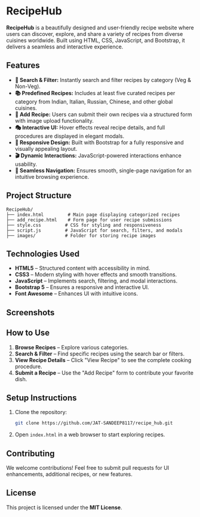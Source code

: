 # RecipeHub

**RecipeHub** is a beautifully designed and user-friendly recipe website where users can discover, explore, and share a variety of recipes from diverse cuisines worldwide. Built using HTML, CSS, JavaScript, and Bootstrap, it delivers a seamless and interactive experience.

## Features

- **🔎 Search & Filter:** Instantly search and filter recipes by category (Veg & Non-Veg).
- **📚 Predefined Recipes:** Includes at least five curated recipes per category from Indian, Italian, Russian, Chinese, and other global cuisines.
- **📝 Add Recipe:** Users can submit their own recipes via a structured form with image upload functionality.
- **🎭 Interactive UI:** Hover effects reveal recipe details, and full procedures are displayed in elegant modals.
- **🎨 Responsive Design:** Built with Bootstrap for a fully responsive and visually appealing layout.
- **🎬 Dynamic Interactions:** JavaScript-powered interactions enhance usability.
- **🔗 Seamless Navigation:** Ensures smooth, single-page navigation for an intuitive browsing experience.

## Project Structure

```
RecipeHub/
├── index.html         # Main page displaying categorized recipes
├── add_recipe.html    # Form page for user recipe submissions
├── style.css         # CSS for styling and responsiveness
├── script.js         # JavaScript for search, filters, and modals
├── images/           # Folder for storing recipe images
```

## Technologies Used

- **HTML5** – Structured content with accessibility in mind.
- **CSS3** – Modern styling with hover effects and smooth transitions.
- **JavaScript** – Implements search, filtering, and modal interactions.
- **Bootstrap 5** – Ensures a responsive and interactive UI.
- **Font Awesome** – Enhances UI with intuitive icons.

## Screenshots


## How to Use

1. **Browse Recipes** – Explore various categories.
2. **Search & Filter** – Find specific recipes using the search bar or filters.
3. **View Recipe Details** – Click "View Recipe" to see the complete cooking procedure.
4. **Submit a Recipe** – Use the "Add Recipe" form to contribute your favorite dish.

## Setup Instructions

1. Clone the repository:
   ```sh
   git clone https://github.com/JAT-SANDEEP8117/recipe_hub.git
   ```
2. Open `index.html` in a web browser to start exploring recipes.

## Contributing

We welcome contributions! Feel free to submit pull requests for UI enhancements, additional recipes, or new features.

## License

This project is licensed under the **MIT License**.

